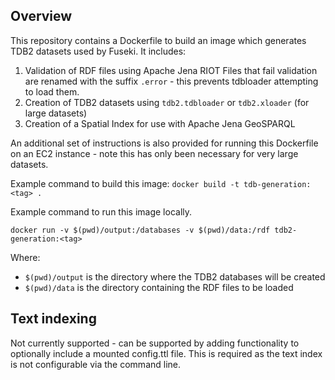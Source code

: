 ## Overview
This repository contains a Dockerfile to build an image which generates TDB2 datasets used by Fuseki.
It includes:

1. Validation of RDF files using Apache Jena RIOT
   Files that fail validation are renamed with the suffix `.error` - this prevents tdbloader attempting to load them.
2. Creation of TDB2 datasets using `tdb2.tdbloader` or `tdb2.xloader` (for large datasets)
3. Creation of a Spatial Index for use with Apache Jena GeoSPARQL

An additional set of instructions is also provided for running this Dockerfile on an EC2 instance - note this has only been necessary for very large datasets.

Example command to build this image:
`docker build -t tdb-generation:<tag> .`

Example command to run this image locally.
```
docker run -v $(pwd)/output:/databases -v $(pwd)/data:/rdf tdb2-generation:<tag>
```

Where:
- `$(pwd)/output` is the directory where the TDB2 databases will be created
- `$(pwd)/data` is the directory containing the RDF files to be loaded

## Text indexing

Not currently supported - can be supported by adding functionality to optionally include a mounted config.ttl file. This is required as the text index is not configurable via the command line.
